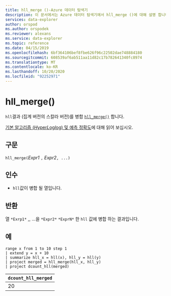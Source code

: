 ```yaml
---
title: hll_merge ()-Azure 데이터 탐색기
description: 이 문서에서는 Azure 데이터 탐색기에서 hll_merge ()에 대해 설명 합니다.
services: data-explorer
author: orspod
ms.author: orspodek
ms.reviewer: alexans
ms.service: data-explorer
ms.topic: reference
ms.date: 04/15/2019
ms.openlocfilehash: 6bf364106bef8fbe626f96c22502dae748884180
ms.sourcegitcommit: 608539af6ab511aa11d82c17b782641340fc8974
ms.translationtype: MT
ms.contentlocale: ko-KR
ms.lasthandoff: 10/20/2020
ms.locfileid: "92252971"
---
```

# <a name="hll_merge"></a>hll_merge()

`hll`결과 (집계 버전의 스칼라 버전)를 병합 [`hll_merge()`](hll-merge-aggfunction.md) 합니다.

[기본 알고리즘 (*H*yper*L*og*l*og) 및 예측 정확도](dcount-aggfunction.md#estimation-accuracy)에 대해 읽어 보십시오.

## <a name="syntax"></a>구문

`hll_merge(`*Expr1* `,` *Expr2*`, ...)`

## <a name="arguments"></a>인수

* `hll`값이 병합 될 열입니다.

## <a name="returns"></a>반환

열 `*Exrp1*` ,, ...을 `*Expr2*` `*ExprN*` 한 `hll` 값에 병합 하는 결과입니다.

## <a name="examples"></a>예

<!-- csl: https://help.kusto.windows.net:443/KustoMonitoringPersistentDatabase -->
```kusto
range x from 1 to 10 step 1 
| extend y = x + 10
| summarize hll_x = hll(x), hll_y = hll(y)
| project merged = hll_merge(hll_x, hll_y)
| project dcount_hll(merged)
```

|`dcount_hll_merged`|
|---|
|20|
